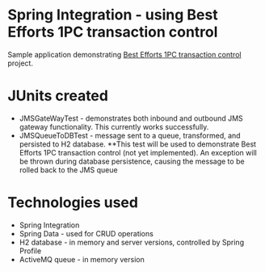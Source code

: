 Spring Integration - using Best Efforts 1PC transaction control
=======================

Sample application demonstrating [Best Efforts 1PC transaction control](http://www.javaworld.com/article/2077963/open-source-tools/distributed-transactions-in-spring--with-and-without-xa.html) project.

JUnits created
=============
* JMSGateWayTest - demonstrates both inbound and outbound JMS gateway functionality.  This currently works successfully.
* JMSQueueToDBTest - message sent to a queue, transformed, and persisted to H2 database.
**This test will be used to demonstrate Best Efforts 1PC transaction control (not yet implemented).  An exception will be thrown during database persistence, causing the message to be rolled back to the JMS queue

Technologies used
=======
* Spring Integration
* Spring Data - used for CRUD operations
* H2 database - in memory and server versions, controlled by Spring Profile
* ActiveMQ queue - in memory version